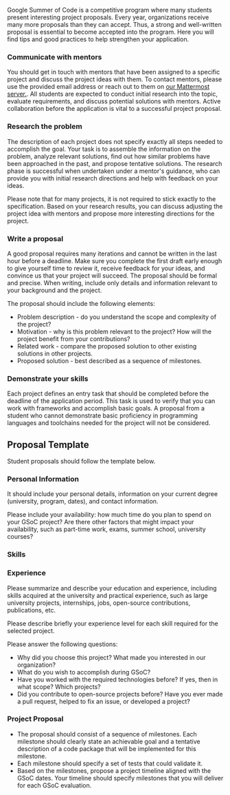 
Google Summer of Code is a competitive program where many students present interesting project proposals. Every year, organizations receive many more proposals than they can accept. Thus, a strong and well-written proposal is essential to become accepted into the program. Here you will find tips and good practices to help strengthen your application.

### Communicate with mentors

You should get in touch with mentors that have been assigned to a specific project and discuss the project ideas with them. To contact mentors, please use the provided email address or reach out to them on [our Mattermost server.](https://chat.spcl.inf.ethz.ch/signup_user_complete/?id=6iq1jfforpf9tyhdmffi57zpxw). All students are expected to conduct initial research into the topic, evaluate requirements, and discuss potential solutions with mentors. Active collaboration before the application is vital to a successful project proposal.

### Research the problem

The description of each project does not specify exactly all steps needed to accomplish the goal. Your task is to assemble the information on the problem, analyze relevant solutions, find out how similar problems have been approached in the past, and propose tentative solutions. The research phase is successful when undertaken under a mentor's guidance, who can provide you with initial research directions and help with feedback on your ideas.

Please note that for many projects, it is not required to stick exactly to the specification. Based on your research results, you can discuss adjusting the project idea with mentors and propose more interesting directions for the project.

### Write a proposal

A good proposal requires many iterations and cannot be written in the last hour before a deadline. Make sure you complete the first draft early enough to give yourself time to review it, receive feedback for your ideas, and convince us that your project will succeed. The proposal should be formal and precise. When writing, include only details and information relevant to your background and the project.

The proposal should include the following elements:
- Problem description - do you understand the scope and complexity of the project?
- Motivation - why is this problem relevant to the project? How will the project benefit from your contributions?
- Related work - compare the proposed solution to other existing solutions in other projects.
- Proposed solution - best described as a sequence of milestones.

### Demonstrate your skills

Each project defines an entry task that should be completed before the deadline of the application period. This task is used to verify that you can work with frameworks and accomplish basic goals. A proposal from a student who cannot demonstrate basic proficiency in programming languages and toolchains needed for the project will not be considered.

## Proposal Template

Student proposals should follow the template below. 

### Personal Information

It should include your personal details, information on your current degree (university, program, dates), and contact information.

Please include your availability: how much time do you plan to spend on your GSoC project? Are there other factors that might impact your availability, such as part-time work, exams, summer school, university courses?

### Skills

### Experience

Please summarize and describe your education and experience, including skills acquired at the university and practical experience, such as large university projects, internships, jobs, open-source contributions, publications, etc.

Please describe briefly your experience level for each skill required for the selected project.

Please answer the following questions:
* Why did you choose this project? What made you interested in our organization?
* What do you wish to accomplish during GSoC?
* Have you worked with the required technologies before? If yes, then in what scope? Which projects?
* Did you contribute to open-source projects before? Have you ever made a pull request, helped to fix an issue, or developed a project?

### Project Proposal

* The proposal should consist of a sequence of milestones. Each milestone should clearly state an achievable goal and a tentative description of a code package that will be implemented for this milestone.
* Each milestone should specify a set of tests that could validate it.
* Based on the milestones, propose a project timeline aligned with the GSoC dates. Your timeline should specify milestones that you will deliver for each GSoC evaluation.
